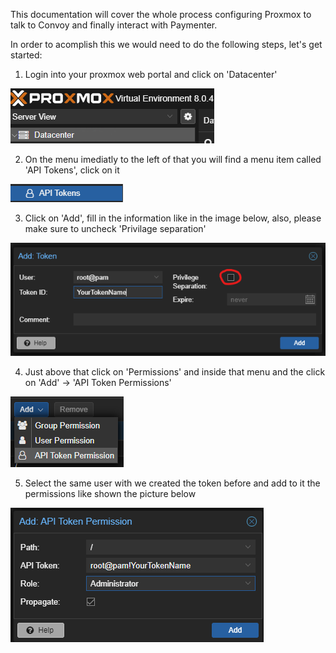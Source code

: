 This documentation will cover the whole process configuring Proxmox to talk to Convoy and finally interact with Paymenter.


In order to acomplish this we would need to do the following steps, let's get started:

1. Login into your proxmox web portal and click on 'Datacenter'

![Alt text](datacenter.png)

2. On the menu imediatly to the left of that you will find a menu item called 'API Tokens', click on it

![Alt text](APITokens.png)

3. Click on 'Add', fill in the information like in the image below, also, please make sure to uncheck 'Privilage separation'

![Alt text](CreateToken.png)

4. Just above that click on 'Permissions' and inside that menu and the click on 'Add' -> 'API Token Permissions'

![Alt text](APITokenPermissions.png)

5. Select the same user with we created the token before and add to it the permissions like shown the picture below

![Alt text](tokenpermissions.png)


